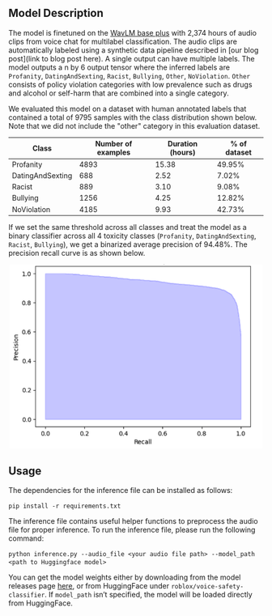 ## Model Description
The model is finetuned on the [WavLM base plus](https://arxiv.org/abs/2110.13900) with 2,374 hours of audio clips from 
voice chat for multilabel classification. 
The audio clips are automatically labeled using a synthetic data pipeline described in [our blog post](link to blog post here). 
A single output can have multiple labels. 
The model outputs a n by 6 output tensor where the inferred labels are `Profanity`, `DatingAndSexting`, `Racist`, 
`Bullying`, `Other`, `NoViolation`. `Other` consists of policy violation categories with low prevalence such as drugs 
and alcohol or self-harm that are combined into a single category.

We evaluated this model on a dataset with human annotated labels that contained a total of 9795 samples with the class 
distribution shown below. Note that we did not include the "other" category in this evaluation dataset. 

|Class|Number of examples| Duration (hours)|% of dataset| 
|---|---|---|---|
|Profanity | 4893| 15.38 | 49.95%|
|DatingAndSexting | 688 | 2.52 | 7.02% |
|Racist | 889 | 3.10 | 9.08% |
|Bullying | 1256 | 4.25 | 12.82% |
|NoViolation | 4185 | 9.93 | 42.73% |


If we set the same threshold across all classes and treat the model as a binary classifier across all 4 toxicity classes (`Profanity`, `DatingAndSexting`, `Racist`, `Bullying`), we get a binarized average precision of 94.48%. The precision recall curve is as shown below.
<p align="center">
<img src="images/human_eval_pr_curve.png" alt="PR Curve" width="500"/>
</p>

## Usage
The dependencies for the inference file can be installed as follows:
```
pip install -r requirements.txt
```
The inference file contains useful helper functions to preprocess the audio file for proper inference. 
To run the inference file, please run the following command:
```
python inference.py --audio_file <your audio file path> --model_path <path to Huggingface model>
```
You can get the model weights either by downloading from the model releases page [here](https://github.com/Roblox/voice-safety-classifier/releases/tag/vs-classifier-v1), or from HuggingFace under `roblox/voice-safety-classifier`. 
If `model_path` isn’t specified, the model will be loaded directly from HuggingFace.

